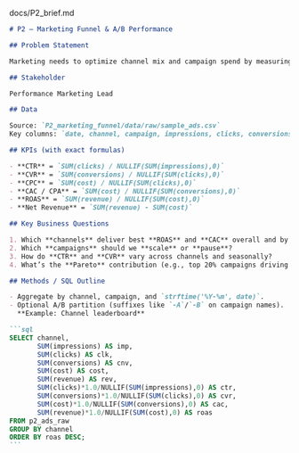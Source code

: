 docs/P2_brief.md

````md
# P2 — Marketing Funnel & A/B Performance

## Problem Statement

Marketing needs to optimize channel mix and campaign spend by measuring funnel efficiency and return on ad spend.

## Stakeholder

Performance Marketing Lead

## Data

Source: `P2_marketing_funnel/data/raw/sample_ads.csv`  
Key columns: `date, channel, campaign, impressions, clicks, conversions, cost, revenue`.

## KPIs (with exact formulas)

- **CTR** = `SUM(clicks) / NULLIF(SUM(impressions),0)`
- **CVR** = `SUM(conversions) / NULLIF(SUM(clicks),0)`
- **CPC** = `SUM(cost) / NULLIF(SUM(clicks),0)`
- **CAC / CPA** = `SUM(cost) / NULLIF(SUM(conversions),0)`
- **ROAS** = `SUM(revenue) / NULLIF(SUM(cost),0)`
- **Net Revenue** = `SUM(revenue) - SUM(cost)`

## Key Business Questions

1. Which **channels** deliver best **ROAS** and **CAC** overall and by month?
2. Which **campaigns** should we **scale** or **pause**?
3. How do **CTR** and **CVR** vary across channels and seasonally?
4. What’s the **Pareto** contribution (e.g., top 20% campaigns driving 80% revenue)?

## Methods / SQL Outline

- Aggregate by channel, campaign, and `strftime('%Y-%m', date)`.
- Optional A/B partition (suffixes like `-A`/`-B` on campaign names).  
  **Example: Channel leaderboard**

```sql
SELECT channel,
       SUM(impressions) AS imp,
       SUM(clicks) AS clk,
       SUM(conversions) AS cnv,
       SUM(cost) AS cost,
       SUM(revenue) AS rev,
       SUM(clicks)*1.0/NULLIF(SUM(impressions),0) AS ctr,
       SUM(conversions)*1.0/NULLIF(SUM(clicks),0) AS cvr,
       SUM(cost)*1.0/NULLIF(SUM(conversions),0) AS cac,
       SUM(revenue)*1.0/NULLIF(SUM(cost),0) AS roas
FROM p2_ads_raw
GROUP BY channel
ORDER BY roas DESC;
```
````
